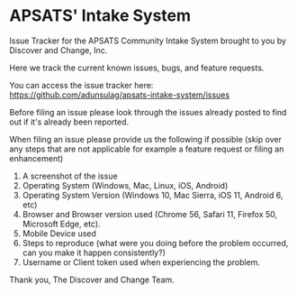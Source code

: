 # APSATS' Intake System
Issue Tracker for the APSATS Community Intake System brought to you by Discover and Change, Inc.

Here we track the current known issues, bugs, and feature requests.

You can access the issue tracker here: https://github.com/adunsulag/apsats-intake-system/issues

Before filing an issue please look through the issues already posted to find out if it's already been reported.

When filing an issue please provide us the following if possible (skip over any steps that are not applicable for example a feature request or filing an enhancement)
1. A screenshot of the issue
2. Operating System (Windows, Mac, Linux, iOS, Android)
3. Operating System Version (Windows 10, Mac Sierra, iOS 11, Android 6, etc)
4. Browser and Browser version used (Chrome 56, Safari 11, Firefox 50, Microsoft Edge, etc).
3. Mobile Device used
4. Steps to reproduce (what were you doing before the problem occurred, can you make it happen consistently?)
5. Username or Client token used when experiencing the problem.

Thank you,
The Discover and Change Team.
